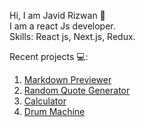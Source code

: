 Hi, I am Javid Rizwan 👋  
I am a react Js developer.  
Skills: React js, Next.js, Redux. 
  
Recent projects 💻:
1. [Markdown Previewer](https://view-markdown.netlify.app/)
2. [Random Quote Generator](https://random-quote-maker.netlify.app/)
3. [Calculator](https://javid-calculator.netlify.app/)
4. [Drum Machine](https://drums-to-play.netlify.app/)

<!---
JavidRizwan/JavidRizwan is a ✨ special ✨ repository because its `README.md` (this file) appears on your GitHub profile.
You can click the Preview link to take a look at your changes.
--->
